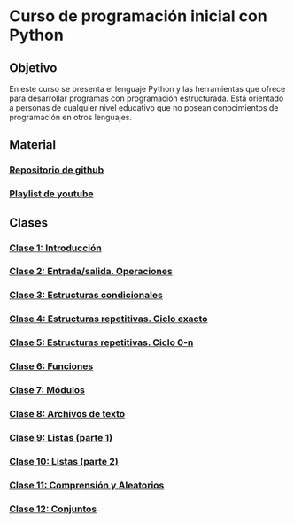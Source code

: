 # Curso de programación inicial con Python 

## Objetivo

En este curso se presenta el lenguaje Python y las herramientas que ofrece para desarrollar programas con programación estructurada. Está orientado a personas de cualquier nivel educativo que no posean conocimientos de programación en otros lenguajes.

## Material

### [Repositorio de github](https://github.com/diegojserrano/radix-python-1-feb23)

### [Playlist de youtube](https://www.youtube.com/playlist?list=PL4irC4YYLZzKSROafBWuAIgFqzgyGpp3z)

## Clases

### [Clase 1: Introducción](/clase01/)

### [Clase 2: Entrada/salida. Operaciones](/clase02/)

### [Clase 3: Estructuras condicionales](/clase03/)

### [Clase 4: Estructuras repetitivas. Ciclo exacto](/clase04/)

### [Clase 5: Estructuras repetitivas. Ciclo 0-n](/clase05/)

### [Clase 6: Funciones](/clase06/)

### [Clase 7: Módulos](/clase07/)

### [Clase 8: Archivos de texto](/clase08/)

### [Clase 9: Listas (parte 1)](/clase09/)

### [Clase 10: Listas (parte 2)](/clase10/)

### [Clase 11: Comprensión y Aleatorios](/clase11/)

### [Clase 12: Conjuntos](/clase12/)
